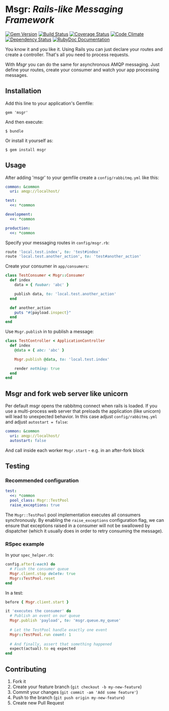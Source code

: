 # Msgr: *Rails-like Messaging Framework*

[![Gem Version](https://badge.fury.io/rb/msgr.png)](http://badge.fury.io/rb/msgr)
[![Build Status](https://travis-ci.org/jgraichen/msgr.png?branch=master)](https://travis-ci.org/jgraichen/msgr)
[![Coverage Status](https://coveralls.io/repos/jgraichen/msgr/badge.png?branch=master)](https://coveralls.io/r/jgraichen/msgr)
[![Code Climate](https://codeclimate.com/github/jgraichen/msgr.png)](https://codeclimate.com/github/jgraichen/msgr)
[![Dependency Status](https://gemnasium.com/jgraichen/msgr.png)](https://gemnasium.com/jgraichen/msgr)
[![RubyDoc Documentation](https://raw.github.com/jgraichen/shields/master/rubydoc.png)](http://rubydoc.info/github/jgraichen/msgr/master/frames)

You know it and you like it. Using Rails you can just declare your routes and
create a controller. That's all you need to process requests.

With *Msgr* you can do the same for asynchronous AMQP messaging. Just define
your routes, create your consumer and watch your app processing messages.

## Installation

Add this line to your application's Gemfile:

    gem 'msgr'

And then execute:

    $ bundle

Or install it yourself as:

    $ gem install msgr

## Usage

After adding 'msgr' to your gemfile create a `config/rabbitmq.yml` like this:

```yaml
common: &common
  uri: amqp://localhost/

test:
  <<: *common

development:
  <<: *common

production:
  <<: *common
```

Specify your messaging routes in `config/msgr.rb`:

```ruby
route 'local.test.index', to: 'test#index'
route 'local.test.another_action', to: 'test#another_action'
```

Create your consumer in `app/consumers`:

```ruby
class TestConsumer < Msgr::Consumer
  def index
    data = { fuubar: 'abc' }

    publish data, to: 'local.test.another_action'
  end

  def another_action
    puts "#{payload.inspect}"
  end
end
```

Use `Msgr.publish` in to publish a message:

```ruby
class TestController < ApplicationController
  def index
    @data = { abc: 'abc' }

    Msgr.publish @data, to: 'local.test.index'

    render nothing: true
  end
end
```

## Msgr and fork web server like unicorn

Per default msgr opens the rabbitmq connect when rails is loaded. If you use a multi-process web server that preloads the application (like unicorn) will lead to unexpected behavior. In this case adjust `config/rabbitmq.yml` and adjust `autostart = false`:


```yaml
common: &common
  uri: amqp://localhost/
  autostart: false
```

And call inside each worker `Msgr.start` - e.g. in an after-fork block


## Testing

### Recommended configuration

```yaml
test:
  <<: *common
  pool_class: Msgr::TestPool
  raise_exceptions: true
```

The `Msgr::TestPool` pool implementation executes all consumers synchronously.
By enabling the `raise_exceptions` configuration flag, we can ensure that exceptions raised in a consumer will not be swallowed by dispatcher (which it usually does in order to retry consuming the message).

### RSpec example

In your `spec_helper.rb`:

```ruby
config.after(:each) do
  # Flush the consumer queue
  Msgr.client.stop delete: true
  Msgr::TestPool.reset
end
```

In a test:

```ruby
before { Msgr.client.start }

it 'executes the consumer' do
  # Publish an event on our queue
  Msgr.publish 'payload', to: 'msgr.queue.my_queue'
  
  # Let the TestPool handle exactly one event
  Msgr::TestPool.run count: 1
  
  # And finally, assert that something happened
  expect(actual).to eq expected
end
```


## Contributing

1. Fork it
2. Create your feature branch (`git checkout -b my-new-feature`)
3. Commit your changes (`git commit -am 'Add some feature'`)
4. Push to the branch (`git push origin my-new-feature`)
5. Create new Pull Request
